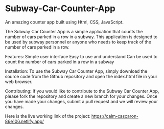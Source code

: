 # Subway-Car-Counter-App
An amazing counter app built using Html, CSS, JavaScript.

The Subway Car Counter App is a simple application that counts the number of cars parked in a row in a subway. This application is designed to be used by subway personnel or anyone who needs to keep track of the number of cars parked in a row.

Features:
Simple user interface
Easy to use and understand
Can be used to count the number of cars parked in a row in a subway


Installation:
To use the Subway Car Counter App, simply download the source code from the Github repository and open the index.html file in your web browser.


Contributing:
If you would like to contribute to the Subway Car Counter App, please fork the repository and create a new branch for your changes. Once you have made your changes, submit a pull request and we will review your changes.




Here is the live working link of the project:  https://calm-cascaron-86e106.netlify.app/

